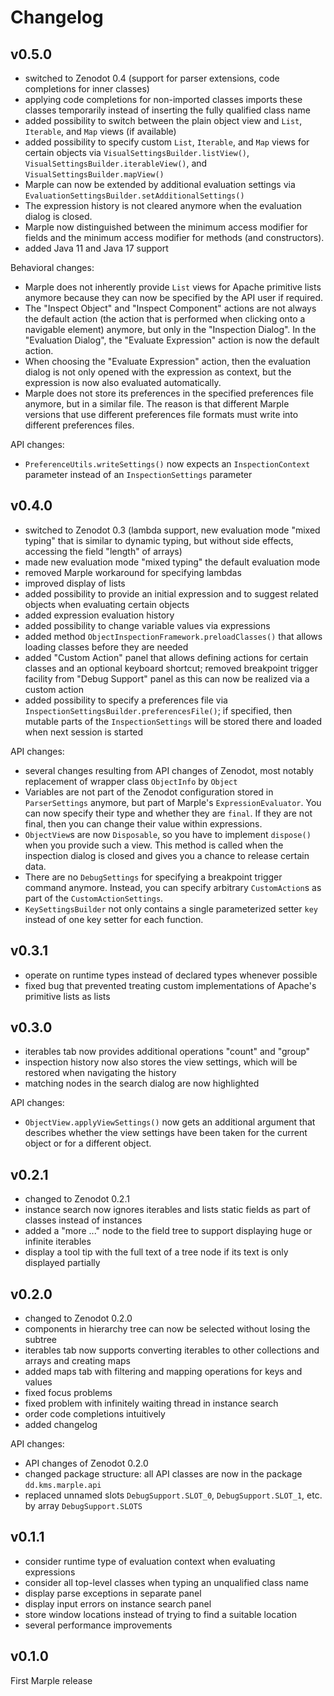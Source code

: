 # Changelog

## v0.5.0

  - switched to Zenodot 0.4 (support for parser extensions, code completions for inner classes)
  - applying code completions for non-imported classes imports these classes temporarily instead of inserting the fully qualified class name
  - added possibility to switch between the plain object view and `List`, `Iterable`, and `Map` views (if available)
  - added possibility to specify custom `List`, `Iterable`, and `Map` views for certain objects via `VisualSettingsBuilder.listView()`, `VisualSettingsBuilder.iterableView()`, and `VisualSettingsBuilder.mapView()`
  - Marple can now be extended by additional evaluation settings via `EvaluationSettingsBuilder.setAdditionalSettings()`
  - The expression history is not cleared anymore when the evaluation dialog is closed.
  - Marple now distinguished between the minimum access modifier for fields and the minimum access modifier for methods (and constructors).
  - added Java 11 and Java 17 support

Behavioral changes:
  - Marple does not inherently provide `List` views for Apache primitive lists anymore because they can now be specified by the API user if required.
  - The "Inspect Object" and "Inspect Component" actions are not always the default action (the action that is performed when clicking onto a navigable element) anymore, but only in the "Inspection Dialog". In the "Evaluation Dialog", the "Evaluate Expression" action is now the default action.
  - When choosing the "Evaluate Expression" action, then the evaluation dialog is not only opened with the expression as context, but the expression is now also evaluated automatically.
  - Marple does not store its preferences in the specified preferences file anymore, but in a similar file. The reason is that different Marple versions that use different preferences file formats must write into different preferences files.

API changes:

  - `PreferenceUtils.writeSettings()` now expects an `InspectionContext` parameter instead of an `InspectionSettings` parameter

## v0.4.0

  - switched to Zenodot 0.3 (lambda support, new evaluation mode "mixed typing" that is similar to dynamic typing, but without side effects, accessing the field "length" of arrays)
  - made new evaluation mode "mixed typing" the default evaluation mode
  - removed Marple workaround for specifying lambdas
  - improved display of lists
  - added possibility to provide an initial expression and to suggest related objects when evaluating certain objects
  - added expression evaluation history
  - added possibility to change variable values via expressions
  - added method `ObjectInspectionFramework.preloadClasses()` that allows loading classes before they are needed
  - added "Custom Action" panel that allows defining actions for certain classes and an optional keyboard shortcut; removed breakpoint trigger facility from "Debug Support" panel as this can now be realized via a custom action
  - added possibility to specify a preferences file via `InspectionSettingsBuilder.preferencesFile()`; if specified, then mutable parts of the `InspectionSettings` will be stored there and loaded when next session is started 

API changes:

  - several changes resulting from API changes of Zenodot, most notably replacement of wrapper class `ObjectInfo` by `Object`
  - Variables are not part of the Zenodot configuration stored in `ParserSettings` anymore, but part of Marple's `ExpressionEvaluator`. You can now specify their type and whether they are `final`. If they are not final, then you can change their value within expressions.
  - `ObjectView`s are now `Disposable`, so you have to implement `dispose()` when you provide such a view. This method is called when the inspection dialog is closed and gives you a chance to release certain data.
  - There are no `DebugSettings` for specifying a breakpoint trigger command anymore. Instead, you can specify arbitrary `CustomAction`s as part of the `CustomActionSettings`.
  - `KeySettingsBuilder` not only contains a single parameterized setter `key` instead of one key setter for each function.

## v0.3.1

  - operate on runtime types instead of declared types whenever possible
  - fixed bug that prevented treating custom implementations of Apache's primitive lists as lists  

## v0.3.0

  - iterables tab now provides additional operations "count" and "group"
  - inspection history now also stores the view settings, which will be restored when navigating the history
  - matching nodes in the search dialog are now highlighted

API changes:
  - `ObjectView.applyViewSettings()` now gets an additional argument that describes whether the view settings have been taken for the current object or for a different object.

## v0.2.1

  - changed to Zenodot 0.2.1
  - instance search now ignores iterables and lists static fields as part of classes instead of instances
  - added a "more ..." node to the field tree to support displaying huge or infinite iterables
  - display a tool tip with the full text of a tree node if its text is only displayed partially

## v0.2.0

  - changed to Zenodot 0.2.0
  - components in hierarchy tree can now be selected without losing the subtree
  - iterables tab now supports converting iterables to other collections and arrays and creating maps
  - added maps tab with filtering and mapping operations for keys and values
  - fixed focus problems
  - fixed problem with infinitely waiting thread in instance search
  - order code completions intuitively
  - added changelog
  
API changes:
  - API changes of Zenodot 0.2.0
  - changed package structure: all API classes are now in the package `dd.kms.marple.api`
  - replaced unnamed slots `DebugSupport.SLOT_0`, `DebugSupport.SLOT_1`, etc. by array `DebugSupport.SLOTS`  

## v0.1.1

  - consider runtime type of evaluation context when evaluating expressions
  - consider all top-level classes when typing an unqualified class name 
  - display parse exceptions in separate panel
  - display input errors on instance search panel
  - store window locations instead of trying to find a suitable location
  - several performance improvements

## v0.1.0

First Marple release